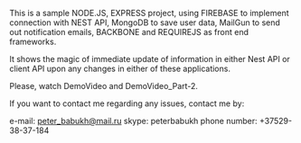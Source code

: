 This is a sample NODE.JS, EXPRESS project, using FIREBASE to implement connection with NEST API, MongoDB to save user data, 
MailGun to send out notification emails, BACKBONE and REQUIREJS as front end frameworks.

It shows the magic of immediate update of information in either Nest API or client API upon any changes in 
either of these applications.

Please, watch DemoVideo and DemoVideo_Part-2.



If you want to contact me regarding any issues, contact me by:

e-mail: peter_babukh@mail.ru
skype: peterbabukh
phone number: +37529-38-37-184

